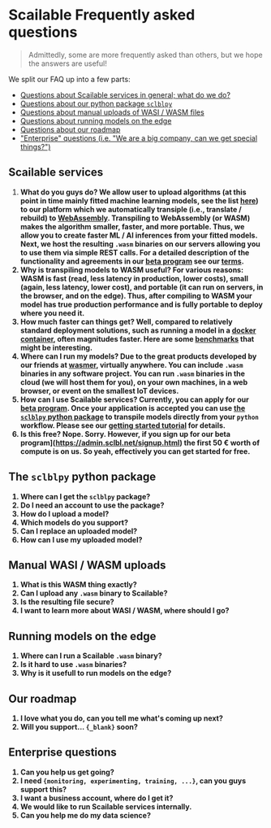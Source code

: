 # Scailable Frequently asked questions
> Admittedly, some are more frequently asked than others, but we hope the answers are useful!

We split our FAQ up into a few parts:

* [Questions about Scailable services in general; what do we do?](#general)
* [Questions about our python package `sclblpy`](#sclblpy)
* [Questions about manual uploads of WASI / WASM files](#wasi-upload)
* [Questions about running models on the edge](#edge)
* [Questions about our roadmap](#roadmap)
* ["Enterprise" questions (i.e. "We are a big company, can we get special things?")](#enterprise)

<a name="general"></a>
## Scailable services

  1. <b>What do you guys do?<b> We allow user to upload algorithms (at this point in time mainly fitted machine learning models, see the list [here](https://pypi.org/project/sclblpy/)) to our platform which we automatically transiple (i.e., translate / rebuild) to [WebAssembly](https://webassembly.org). Transpiling to WebAssembly (or WASM) makes the algorithm smaller, faster, and more portable. Thus, we allow you to create faster ML / AI inferences from your fitted models. Next, we host the resulting `.wasm` binaries on our servers allowing you to use them via simple REST calls. For a detailed description of the functionality and agreements in our [**beta** program](https://admin.sclbl.net/signup.html) see our [terms](https://github.com/scailable/sclbl-tutorials/tree/master/terms).
  2. <b>Why is transpiling models to WASM useful?</b> For various reasons: WASM is fast (read, less latency in production, lower costs), small (again, less latency, lower cost), and portable (it can run on servers, in the browser, and on the edge). Thus, after compiling to WASM your model has true production performance and is fully portable to deploy where you need it.
  3. <b>How much faster can things get?</b> Well, compared to relatively standard deployment solutions, such as running a model in a [docker container](), often magnitudes faster. Here are some [benchmarks](https://www.scailable.net/demo/bench/) that might be interesting. 
  4. <b>Where can I run my models?</b> Due to the great products developed by our friends at [wasmer](https://wasmer.io), virtually anywhere. You can include `.wasm` binaries in any software project. You can run `.wasm` binaries in the cloud (we will host them for you), on your own machines, in a web browser, or event on the smallest IoT devices.
  5. <b>How can I use Scailable services?</b> Currently, you can apply for our [**beta** program](https://admin.sclbl.net/signup.html). Once your application is accepted you can use [the `sclblpy` python package](https://pypi.org/project/sclblpy/) to transpile models directly from your `python` workflow. Please see our [getting started tutorial](https://github.com/scailable/sclbl-tutorials/tree/master/sclbl-101-getting-started) for details. 
  6. <b>Is this free?<b> Nope. Sorry. However, if you sign up for our **beta** program](https://admin.sclbl.net/signup.html)  the first 50 &euro; worth of compute is on us. So yeah, effectively you can get started for free.

<a name="sclblpy"></a>
## The `sclblpy` python package

  1. <b>Where can I get the `sclblpy` package?</b>
  2. <b>Do I need an account to use the package?</b>
  3. <b>How do I upload a model?</b>
  4. <b>Which models do you support?</b>
  5. <b>Can I replace an uploaded model?</b>
  6. <b>How can I use my uploaded model?</b>

<a name="wasi-upload"></a>
## Manual WASI / WASM uploads

  1. <b>What is this WASM thing exactly?</b>
  2. <b>Can I upload any `.wasm` binary to Scailable?</b>
  3. <b>Is the resulting file secure?</b>
  4. <b>I want to learn more about WASI / WASM, where should I go?</b>

<a name="edge"></a>
## Running models on the edge

  1. <b>Where can I run a Scailable `.wasm` binary?</b>
  2. <b>Is it hard to use `.wasm` binaries?</b>
  3. <b>Why is it usefull to run models on the edge?</b>

<a name="roadmap"></a>
## Our roadmap

  1. <b>I love what you do, can you tell me what's coming up next?</b>
  2. <b>Will you support... `{_blank}` soon?</b>

<a name="enterprise"></a>
## Enterprise questions

  1. <b>Can you help us get going?</b>
  2. <b>I need `{monitoring, experimenting, training, ...}`, can you guys support this?</b>
  3. <b>I want a business account, where do I get it?</b>
  4. <b>We would like to run Scailable services internally.</b>
  5. <b>Can you help me do my data science?</b>
